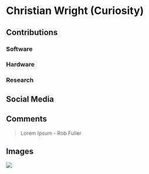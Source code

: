 # Christian Wright (Curiosity)


## Contributions

### Software

### Hardware

### Research

## Social Media

## Comments

> Lorem Ipsum - Rob Fuller

## Images

![](/images/y3t1_Art-Christian_Wright_aka_Curiosity.jpg)
